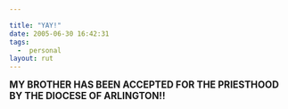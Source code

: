 ```yaml
---

title: "YAY!"
date: 2005-06-30 16:42:31
tags:
  -  personal
layout: rut
---
```


<p><strong><big>MY BROTHER HAS BEEN ACCEPTED FOR THE PRIESTHOOD BY THE DIOCESE OF ARLINGTON!!</big></strong></p>

